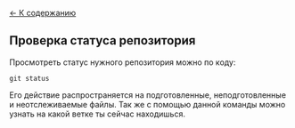 [<- К содержанию](/readme.md)

## Проверка статуса репозитория

Просмотреть статус нужного репозитория можно по коду: 

```
git status
```

Его действие распространяется на подготовленные, неподготовленные и неотслеживаемые файлы. Так же с помощью данной команды можно узнать на какой ветке ты сейчас находишься.